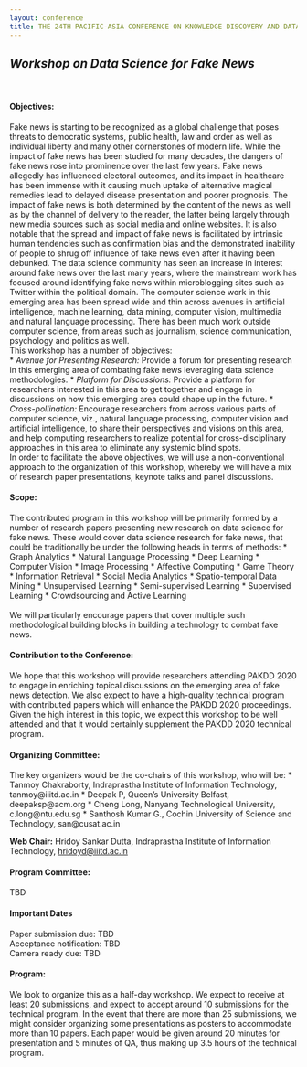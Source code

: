 ```yaml
---
layout: conference
title: THE 24TH PACIFIC-ASIA CONFERENCE ON KNOWLEDGE DISCOVERY AND DATA MINING
---
```

<h2><i>Workshop on Data Science for Fake News</i></h2>
<br>
<h4><b>Objectives:</b></h4>
Fake news is starting to be recognized as a global challenge that poses threats
to democratic systems, public health, law and order as well as individual liberty
and many other cornerstones of modern life. While the impact of fake news has
been studied for many decades, the dangers of fake news rose into prominence
over the last few years. Fake news allegedly has influenced electoral outcomes,
and its impact in healthcare has been immense with it causing much uptake
of alternative magical remedies lead to delayed disease presentation and poorer
prognosis. The impact of fake news is both determined by the content of the
news as well as by the channel of delivery to the reader, the latter being largely
through new media sources such as social media and online websites. It is also
notable that the spread and impact of fake news is facilitated by intrinsic human
tendencies such as confirmation bias and the demonstrated inability of people
to shrug off influence of fake news even after it having been debunked. The
data science community has seen an increase in interest around fake news over
the last many years, where the mainstream work has focused around identifying
fake news within microblogging sites such as Twitter within the political domain.
The computer science work in this emerging area has been spread wide and thin
across avenues in artificial intelligence, machine learning, data mining, computer
vision, multimedia and natural language processing. There has been much work
outside computer science, from areas such as journalism, science communication,
psychology and politics as well.
<br>
This workshop has a number of objectives: <br>
 * <i>Avenue for Presenting Research:</i> Provide a forum for presenting research in this emerging area of combating fake news leveraging data science methodologies.
 * <i>Platform for Discussions:</i> Provide a platform for researchers interested in this area to get together and engage in discussions on how this emerging area could shape up in the future.
 * <i>Cross-pollination:</i> Encourage researchers from across various parts of computer science, viz., natural language processing, computer vision and artificial intelligence, to share their perspectives and visions on this area, and help computing researchers to realize potential for cross-disciplinary approaches in this area to eliminate any systemic blind spots.<br>
 In order to facilitate the above objectives, we will use a non-conventional approach to the organization of this workshop, whereby we will have a mix of research paper presentations, keynote talks and panel discussions.

<h4><b>Scope:</b></h4>
The contributed program in this workshop will be primarily formed by a number
of research papers presenting new research on data science for fake news. These
would cover data science research for fake news, that could be traditionally be
under the following heads in terms of methods:
 * Graph Analytics
 * Natural Language Processing
 * Deep Learning
 * Computer Vision
 * Image Processing
 * Affective Computing
 * Game Theory
 * Information Retrieval
 * Social Media Analytics
 * Spatio-temporal Data Mining
 * Unsupervised Learning
 * Semi-supervised Learning
 * Supervised Learning
 * Crowdsourcing and Active Learning
<br><br>
We will particularly encourage papers that cover multiple such methodological building blocks in building a technology to combat fake news.

<h4><b>Contribution to the Conference:</b></h4>
We hope that this workshop will provide researchers attending PAKDD 2020
to engage in enriching topical discussions on the emerging area of fake news
detection. We also expect to have a high-quality technical program with contributed papers which will enhance the PAKDD 2020 proceedings. Given the
high interest in this topic, we expect this workshop to be well attended and that
it would certainly supplement the PAKDD 2020 technical program.

<h4><b>Organizing Committee:</b></h4>
The key organizers would be the co-chairs of this workshop, who will be:
 * Tanmoy Chakraborty, Indraprastha Institute of Information Technology, tanmoy@iiitd.ac.in
 * Deepak P, Queen’s University Belfast, deepaksp@acm.org
 * Cheng Long, Nanyang Technological University, c.long@ntu.edu.sg
 * Santhosh Kumar G., Cochin University of Science and Technology, san@cusat.ac.in

<b>Web Chair:</b> Hridoy Sankar Dutta, Indraprastha Institute of Information Technology, hridoyd@iiitd.ac.in

<h4><b>Program Committee:</b></h4>
TBD

<h4><b>Important Dates</b></h4>
Paper submission due: TBD<br>
Acceptance notification: TBD<br>
Camera ready due: TBD<br>

<h4><b>Program:</b></h4>
We look to organize this as a half-day workshop. We expect to receive at least
20 submissions, and expect to accept around 10 submissions for the technical
program. In the event that there are more than 25 submissions, we might
consider organizing some presentations as posters to accommodate more than
10 papers. Each paper would be given around 20 minutes for presentation and
5 minutes of QA, thus making up 3.5 hours of the technical program.